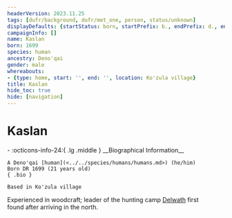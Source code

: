 ```yaml
---
headerVersion: 2023.11.25
tags: [dufr/background, dufr/met_one, person, status/unknown]
displayDefaults: {startStatus: born, startPrefix: b., endPrefix: d., endStatus: died}
campaignInfo: []
name: Kaslan
born: 1699
species: human
ancestry: Deno'qai
gender: male
whereabouts:
- {type: home, start: '', end: '', location: Ko'zula village}
title: Kaslan
hide_toc: true
hide: [navigation]
---
```

# Kaslan
<div class="grid cards ext-narrow-margin ext-one-column" markdown>
- :octicons-info-24:{ .lg .middle } __Biographical Information__

    A Deno'qai [human](<../../species/humans/humans.md>) (he/him)  
    Born DR 1699 (21 years old)  
    { .bio }

    Based in Ko'zula village
</div>


Experienced in woodcraft; leader of the hunting camp [Delwath](<../pcs/dunmar-fellowship/delwath.md>) first found after arriving in the north. 